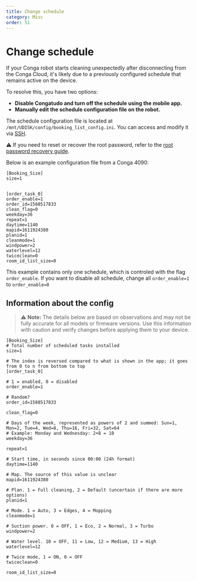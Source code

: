 ```yaml
---
title: Change schedule
category: Misc
order: 51
---
```


# Change schedule

If your Conga robot starts cleaning unexpectedly after disconnecting from the Conga Cloud, it's likely due to a previously configured schedule that remains active on the device.

To resolve this, you have two options:
- **Disable Congatudo and turn off the schedule using the mobile app.**
- **Manually edit the schedule configuration file on the robot.**

The schedule configuration file is located at `/mnt/UDISK/config/booking_list_config.ini`. You can access and modify it via [SSH](../installation/robot-setup.md).

⚠️ If you need to reset or recover the root password, refer to the [root password recovery guide](../misc/recovery-root-password.md).

Below is an example configuration file from a Conga 4090:

```
[Booking_Size]
size=1


[order_task_0]
order_enable=1
order_id=1588517833
clean_flag=0
weekday=36
repeat=1
daytime=1140
mapid=1611924380
planid=1
cleanmode=1
windpower=2
waterlevel=12
twiceclean=0
room_id_list_size=0
```

This example contains only one schedule, which is controled with the flag `order_enable`. If you want to disable all schedule, change all `order_enable=1` to `order_enable=0`

## Information about the config

> ⚠️ **Note:** The details below are based on observations and may not be fully accurate for all models or firmware versions. Use this information with caution and verify changes before applying them to your device.

```
[Booking_Size]
# Total number of scheduled tasks installed
size=1

# The index is reversed compared to what is shown in the app; it goes from 0 to n from bottom to top
[order_task_0]

# 1 = enabled, 0 = disabled
order_enable=1

# Random?
order_id=1588517833

clean_flag=0

# Days of the week, represented as powers of 2 and summed: Sun=1, Mon=2, Tue=4, Wed=8, Thu=16, Fri=32, Sat=64
# Example: Monday and Wednesday: 2+8 = 10
weekday=36

repeat=1

# Start time, in seconds since 00:00 (24h format)
daytime=1140

# Map. The source of this value is unclear
mapid=1611924380

# Plan. 1 = Full cleaning, 2 = Default (uncertain if there are more options)
planid=1

# Mode. 1 = Auto, 3 = Edges, 4 = Mopping
cleanmode=1

# Suction power. 0 = OFF, 1 = Eco, 2 = Normal, 3 = Turbo
windpower=2

# Water level. 10 = OFF, 11 = Low, 12 = Medium, 13 = High
waterlevel=12

# Twice mode, 1 = ON, 0 = OFF
twiceclean=0

room_id_list_size=0
```
